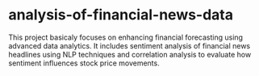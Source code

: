 # analysis-of-financial-news-data
This project basicaly focuses on enhancing financial forecasting using advanced data analytics. It includes sentiment analysis of financial news headlines using NLP techniques and correlation analysis to evaluate how sentiment influences stock price movements.
